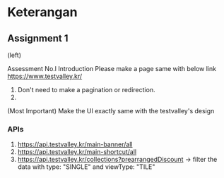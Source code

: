 # Keterangan

## Assignment 1


(left)

Assessment No.l Introduction
Please make a page same with below link
https://www.testvalley.kr/
1. Don't need to make a pagination or redirection.
2.
(Most Important) Make the UI exactly same with the
testvalley's design

### APIs

1) https://api.testvalley.kr/main-banner/all
2) https://api.testvalley.kr/main-shortcut/all
3) https://api.testvalley.kr/coIlections?prearrangedDiscount
   -> filter the data with type: "SINGLE" and viewType: "TILE"

